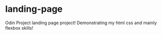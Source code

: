 # landing-page

Odin Project landing page project! Demonstrating my html css and mainly flexbox skills!